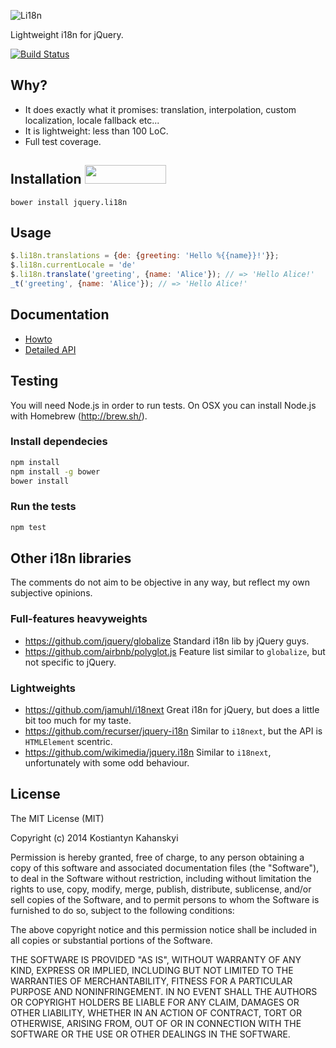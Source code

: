 ![Li18n](https://kostia-github.s3.amazonaws.com/jquery.li18n.svg)

Lightweight i18n for jQuery.

[![Build Status](https://travis-ci.org/kostia/jquery.li18n.png)](https://travis-ci.org/kostia/jquery.li18n)

## Why?

* It does exactly what it promises: translation, interpolation, custom localization, locale fallback etc...
* It is lightweight: less than 100 LoC.
* Full test coverage.

## Installation <a href="http://bower.io/search/?q=jquery.li18n"><img src="https://github.com/benschwarz/bower-badges/raw/gh-pages/badge@2x.png" width="130" height="30"></a>

```
bower install jquery.li18n
```

## Usage

```javascript
$.li18n.translations = {de: {greeting: 'Hello %{{name}}!'}};
$.li18n.currentLocale = 'de'
$.li18n.translate('greeting', {name: 'Alice'}); // => 'Hello Alice!'
_t('greeting', {name: 'Alice'}); // => 'Hello Alice!'
```

## Documentation

* [Howto](https://github.com/kostia/jquery.li18n/HOWTO.md)
* [Detailed API](https://github.com/kostia/jquery.li18n/API.md)

## Testing

You will need Node.js in order to run tests.
On OSX you can install Node.js with Homebrew (http://brew.sh/).

### Install dependecies

```bash
npm install
npm install -g bower
bower install
```

### Run the tests

```bash
npm test
```

## Other i18n libraries

The comments do not aim to be objective in any way, but reflect my own subjective opinions.

### Full-features heavyweights

* https://github.com/jquery/globalize Standard i18n lib by jQuery guys.
* https://github.com/airbnb/polyglot.js Feature list similar to `globalize`, but not specific to jQuery.

### Lightweights

* https://github.com/jamuhl/i18next Great i18n for jQuery, but does a little bit too much for my taste.
* https://github.com/recurser/jquery-i18n Similar to `i18next`, but the API is `HTMLElement` scentric.
* https://github.com/wikimedia/jquery.i18n Similar to `i18next`, unfortunately with some odd behaviour.

## License

The MIT License (MIT)

Copyright (c) 2014 Kostiantyn Kahanskyi

Permission is hereby granted, free of charge, to any person obtaining a copy
of this software and associated documentation files (the "Software"), to deal
in the Software without restriction, including without limitation the rights
to use, copy, modify, merge, publish, distribute, sublicense, and/or sell
copies of the Software, and to permit persons to whom the Software is
furnished to do so, subject to the following conditions:

The above copyright notice and this permission notice shall be included in all
copies or substantial portions of the Software.

THE SOFTWARE IS PROVIDED "AS IS", WITHOUT WARRANTY OF ANY KIND, EXPRESS OR
IMPLIED, INCLUDING BUT NOT LIMITED TO THE WARRANTIES OF MERCHANTABILITY,
FITNESS FOR A PARTICULAR PURPOSE AND NONINFRINGEMENT. IN NO EVENT SHALL THE
AUTHORS OR COPYRIGHT HOLDERS BE LIABLE FOR ANY CLAIM, DAMAGES OR OTHER
LIABILITY, WHETHER IN AN ACTION OF CONTRACT, TORT OR OTHERWISE, ARISING FROM,
OUT OF OR IN CONNECTION WITH THE SOFTWARE OR THE USE OR OTHER DEALINGS IN THE
SOFTWARE.
